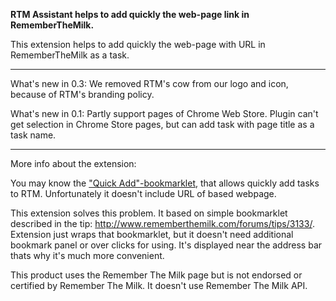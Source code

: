 **RTM Assistant helps to add quickly the web-page link in RememberTheMilk.**

This extension helps to add quickly the web-page with URL in RememberTheMilk as a task.

---

What's new in 0.3: We removed RTM's cow from our logo and icon, because of RTM's branding policy.

What's new in 0.1: Partly support pages of Chrome Web Store. Plugin can't get selection in Chrome Store pages, but can add task with page title as a task name.

----

More info about the extension:

You may know the ["Quick Add"-bookmarklet](https://www.rememberthemilk.com/help/?ctx=quickadd.whatis), that allows quickly add tasks to RTM. Unfortunately it doesn't include URL of based webpage.

This extension solves this problem. It based on simple bookmarklet described in the tip: http://www.rememberthemilk.com/forums/tips/3133/. Extension just wraps that bookmarklet, but it doesn't need additional bookmark panel or over clicks for using. It's displayed near the address bar thats why it's much more convenient.

This product uses the Remember The Milk page but is not endorsed or certified by Remember The Milk. It doesn't use Remember The Milk API.